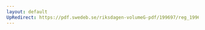 ```yaml
---
layout: default
UpRedirect: https://pdf.swedeb.se/riksdagen-volumeG-pdf/199697/reg_199697/reg_199697_0461.pdf
---
```

